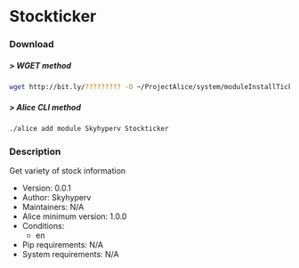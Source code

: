 # Stockticker

### Download

##### > WGET method
```bash
wget http://bit.ly/????????? -O ~/ProjectAlice/system/moduleInstallTickets/Stockticker.install
```

##### > Alice CLI method
```bash
./alice add module Skyhyperv Stockticker
```

### Description
Get variety of stock information

- Version: 0.0.1
- Author: Skyhyperv
- Maintainers: N/A
- Alice minimum version: 1.0.0
- Conditions:
  - en
- Pip requirements: N/A
- System requirements: N/A

